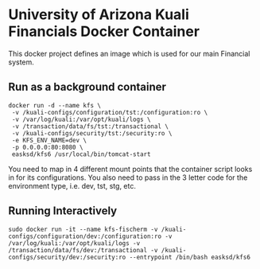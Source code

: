 University of Arizona Kuali Financials Docker Container
=======================================================

This docker project defines an image which is used for our main Financial system.

Run as a background container
-----------------------------

    docker run -d --name kfs \
     -v /kuali-configs/configuration/tst:/configuration:ro \
     -v /var/log/kuali:/var/opt/kuali/logs \
     -v /transaction/data/fs/tst:/transactional \
     -v /kuali-configs/security/tst:/security:ro \
     -e KFS_ENV_NAME=dev \
     -p 0.0.0.0:80:8080 \
     easksd/kfs6 /usr/local/bin/tomcat-start


You need to map in 4 different mount points that the container script looks in for its configurations.  You also need to pass in the 3 letter code for the environment type, i.e. dev, tst, stg, etc.



Running Interactively
---------------------

    sudo docker run -it --name kfs-fischerm -v /kuali-configs/configuration/dev:/configuration:ro -v /var/log/kuali:/var/opt/kuali/logs -v /transaction/data/fs/dev:/transactional -v /kuali-configs/security/dev:/security:ro --entrypoint /bin/bash easksd/kfs6


